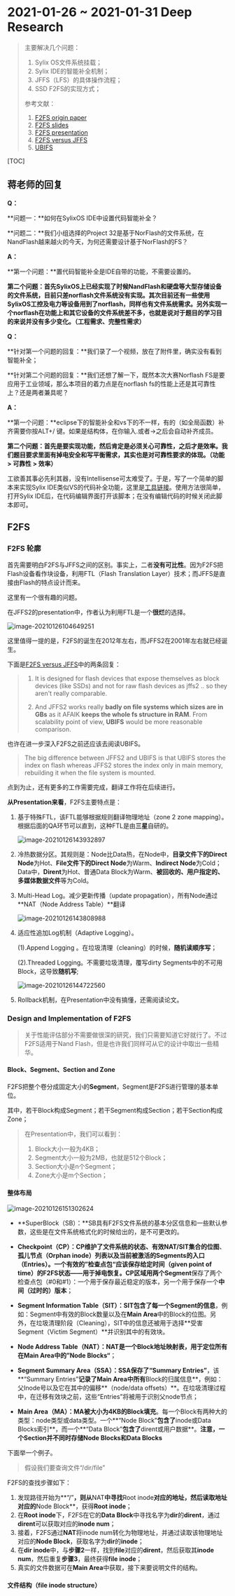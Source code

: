 # 2021-01-26 ~ 2021-01-31 Deep Research

> 主要解决几个问题：
>
> 1. Sylix OS文件系统挂载；
> 2. Sylix IDE的智能补全机制；
> 3. JFFS（LFS）的具体操作流程；
> 4. SSD F2FS的实现方式；
>
> 参考文献：
>
> 1. [F2FS origin paper](https://www.usenix.org/system/files/conference/fast15/fast15-paper-lee.pdf)
> 2. [F2FS slides](https://www.usenix.org/sites/default/files/conference/protected-files/fast15_slides_lee.pdf)
> 3. [F2FS presentation](https://www.youtube.com/watch?v=HgCvcMQnJQ0)
> 4. [F2FS versus JFFS](https://lwn.net/Articles/519337/)
> 5. [UBIFS](http://www.linux-mtd.infradead.org/doc/ubifs_whitepaper.pdf)

[TOC]

## 蒋老师的回复

**Q：**

**问题一：**如何在SylixOS IDE中设置代码智能补全？

**问题二：**我们小组选择的Project 32是基于NorFlash的文件系统，在NandFlash越来越火的今天，为何还需要设计基于NorFlash的FS？

**A：**

**第一个问题：**置代码智能补全是IDE自带的功能，不需要设置的。

**第二个问题：**首先SylixOS上已经实现了时候NandFlash和硬盘等大型存储设备的文件系统，目前只差norflash文件系统没有实现。其次目前还有一些使用SylixOS工控及电力等设备用到了norflash，同样也有文件系统需求。另外实现一个norflash在功能上和其它设备的文件系统差不多，也就是说对于题目的学习目的来说并没有多少变化。**（工程需求、完整性需求）**

**Q：**

**针对第一个问题的回复：**我们录了一个视频，放在了附件里，确实没有看到智能补全；

**针对第二个问题的回复：**我们还想了解一下，既然本次大赛Norflash FS是要应用于工业领域，那么本项目的着力点是在norflash fs的性能上还是其可靠性上？还是两者兼具呢？

**A：**

**第一个问题：**eclipse下的智能补全和vs下的不一样，有的（如全局函数）补齐需要你按ALT+/ 键。如果是结构体，在你输入.或者->之后会自动补齐成员。

**第二个问题：**首先是要实现功能，然后肯定是必须关心可靠性，之后才是效率。我们题目要求里面有掉电安全和写平衡需求，其实也是对可靠性要求的体现。**（功能 > 可靠性 > 效率）**



工欲善其事必先利其器，没有Intellisense可太难受了。于是，写了一个简单的脚本来实现Sylix IDE类似VS的代码补全功能，这里是[工具链接](../../Tools/auto_complete.py)。使用方法很简单，打开Sylix IDE后，在代码编辑界面打开该脚本；在没有编辑代码的时候关闭此脚本即可。



## F2FS

### F2FS 轮廓
首先需要明白F2FS与JFFS之间的区别。事实上，二者**没有可比性**。因为F2FS把Flash设备看作块设备，利用FTL（Flash Translation Layer）技术；而JFFS是直接由Flash的特点设计而来。

这里有一个很有趣的问题。

在JFFS2的presentation中，作者认为利用FTL是一个**很烂**的选择。

![image-20210126104649251](./images/ftl-sucks.png)

这里值得一提的是，F2FS的诞生在2012年左右，而JFFS2在2001年左右就已经诞生。

下面是[F2FS versus JFFS](https://lwn.net/Articles/519337/)中的两条回复：

> 1. It is designed for flash devices that expose themselves as block devices (like SSDs) and not for raw flash devices as jffs2 .. so they aren't really comparable.
>
> 2. And JFFS2 works really **badly on file systems which sizes are in GBs** as it AFAIK **keeps the whole fs structure in RAM**. From scalability point of view, **UBIFS** would be more reasonable comparison.

也许在进一步深入F2FS之前还应该去阅读UBIFS。

> The big difference between JFFS2 and UBIFS is that UBIFS stores the index on flash whereas JFFS2 stores the index only in main memory, rebuilding it when the file system is mounted.

点到为止，还有更多的工作需要完成，翻译工作将在后续进行。

**从Presentation来看**，F2FS主要特点是：

1. 基于特殊FTL，该FTL能够根据规则翻译物理地址（zone 2 zone mapping）。根据后面的QA环节可以直到，这种FTL是由**三星**自研的。

   ![image-20210126143932897](./images/f2f2-zone-awre.png)

2. 冷热数据分区。其规则是：Node比Data热，在Node中，**目录文件下的Direct Node**为Hot、**File文件下的Direct Node**为Warm、**Indirect Node**为Cold；Data中，**Dirent**为Hot、普通Data Block为Warm、**被回收的、用户指定的、多媒体数据文件**等为Cold。

3. Multi-Head Log。减少更新传播（update propagation），所有Node通过**NAT（Node Address Table）**翻译

   ![image-20210126143808988](./images/f2fs-multi-head-log.png)

4. 适应性追加Log机制（Adaptive Logging）。

   (1).Append Logging 。在垃圾清理（cleaning）的时候，**随机读顺序写**；

   (2).Threaded Logging。不需要垃圾清理，覆写dirty Segments中的不可用Block，这导致**随机写**;

   ![image-20210126144722560](./images/f2fs-threaded-logging-wirte.png)

5. Rollback机制，在Presentation中没有搞懂，还需阅读论文。

   

   

### Design and Implementation of F2FS

> 关于性能评估部分不需要做很深的研究，我们只需要知道它好就行了。不过F2FS适用于Nand Flash，但是也许我们同样可从它的设计中取出一些精华。

#### Block、Segment、Section and Zone

F2FS把整个卷分成固定大小的**Segment**，Segment是F2FS进行管理的基本单位。

其中，若干Block构成Segment；若干Segment构成Section；若干Section构成Zone；

>  在Presentation中，我们可以看到：
>
> 1. Block大小一般为4KB；
> 2. Segment大小一般为2MB，也就是512个Block；
> 3. Section大小是n个Segment；
> 4. Zone大小是m个Section；

#### 整体布局

![image-20210126151302624](./images/f2fs-on-disk-layout.png)

- **SuperBlock（SB）：**SB具有F2FS文件系统的基本分区信息和一些默认参数，这些是在文件系统格式化的时候给出的，是不可更改的。

- **Checkpoint（CP）：**CP维护了文件系统的状态、有效**NAT/SIT集合的位图**、**孤儿节点（Orphan inode）**列表以及当前被激活的Segments的入口（Entries）。一个有效的**”检查点包“**应该保存**给定时间（given point of time）**的F2FS状态——用于掉电恢复。CP区域用**两个Segment**保存了两个检查点包（#0和#1）：一个用于保存最近稳定的版本，另一个用于保存一个**中间（过时的）版本**；

- **Segment Information Table（SIT）：**SIT包含了**每一个Segment的信息**，例如：Segment中有效的Block数量以及在**Main Area**中的Block的位图。另外，在垃圾清理阶段（Cleaning），SIT中的信息还被用于选择**受害Segment（Victim Segment）**并识别其中的有效块。
- **Node Address Table（NAT）：**NAT是一个Block地址映射表，用于定位所有在Main Area中的**”Node Blocks“**；
- **Segment Summary Area（SSA）：**SSA保存了**“Summary Entries”**，该**“Summary Entries”**记录了Main Area中所有**Block的归属信息**，例如：父Inode号以及它在其中的偏移**（node/data offsets）**。在垃圾清理过程中，在迁移有效块之前，这些“Entries”将被用于识别父node节点；
- **Main Area（MA）：**MA被**大小为4KB的Block填充**。每一个Block有两种大的类型：node类型或data类型。一个**“Node Block”**包含了**inode或Data Blocks索引**，而一个**“Data Block”**包含了**dirent或用户数据**。**注意，一个Section并不同时存储Node Blocks和Data Blocks**



下面举一个例子。

> 假设我们要查询文件“/dir/file”

F2FS的查找步骤如下：

1. 发现路径开始为**“/”**，则从**NAT**中寻找**Root inode**对应的地址，然后读取地址对应的**Node Block**，获得**Root inode**；
2. 在**Root inode**下，F2FS在它的**Data Block**中寻找名字为**dir**的**dirent**，通过**dirent**可以获取对应的**inode num**；
3. 接着，F2FS通过**NAT**将inode num转化为物理地址，并通过读取该物理地址对应的**Node Block**，获取名字为**dir**的**inode**；
4. 在**dir inode**中，与**步骤2**一样，找到**file**对应的**dirent**，然后获取其**inode num**，然后重复**步骤3**，最终获得**file inode**；
5. 真实的文件数据可在**Main Area**中获取，接下来要说明文件的结构。

#### 文件结构（file inode structure）

